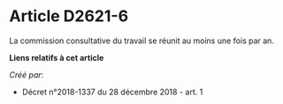 # Article D2621-6

La commission consultative du travail se réunit au moins une fois par an.

**Liens relatifs à cet article**

_Créé par_:

  - Décret n°2018-1337 du 28 décembre 2018 - art. 1
